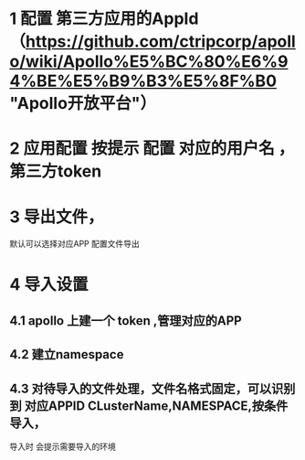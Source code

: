 #  1  配置 第三方应用的AppId （https://github.com/ctripcorp/apollo/wiki/Apollo%E5%BC%80%E6%94%BE%E5%B9%B3%E5%8F%B0 "Apollo开放平台"）  
#  2  应用配置 按提示 配置 对应的用户名 ，第三方token  
#  3  导出文件，  
默认可以选择对应APP 配置文件导出  
#  4  导入设置  
##  4.1 apollo 上建一个 token ,管理对应的APP  
##  4.2 建立namespace  
##  4.3 对待导入的文件处理，文件名格式固定，可以识别到 对应APPID CLusterName,NAMESPACE,按条件导入，
导入时 会提示需要导入的环境  
    
